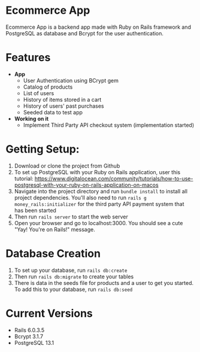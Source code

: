 # Ecommerce App
Ecommerce App is a backend app made with Ruby on Rails framework and PostgreSQL as database and Bcrypt for the user authentication.


# Features
- **App**
  - User Authentication using BCrypt gem
  - Catalog of products
  - List of users
  - History of items stored in a cart
  - History of users' past purchases
  - Seeded data to test app
- **Working on it**
  - Implement Third Party API checkout system (implementation started)


# Getting Setup:
  1. Download or clone the project from Github
  2. To set up PostgreSQL with your Ruby on Rails application, user this tutorial: https://www.digitalocean.com/community/tutorials/how-to-use-postgresql-with-your-ruby-on-rails-application-on-macos
  3. Navigate into the project directory and run `bundle install` to install all project dependencies. You'll also need to run `rails g money_rails:initializer` for the third party API payment system that has been started
  4. Then run `rails server` to start the web server
  5. Open your browser and go to localhost:3000. You should see a cute "Yay! You're on Rails!" message.


# Database Creation
  1. To set up your database, run `rails db:create`
  2. Then run `rails db:migrate` to create your tables
  3. There is data in the seeds file for products and a user to get you started. To add this to your database, run `rails db:seed`


# Current Versions
  - Rails 6.0.3.5
  - Bcrypt 3.1.7
  - PostgreSQL 13.1


